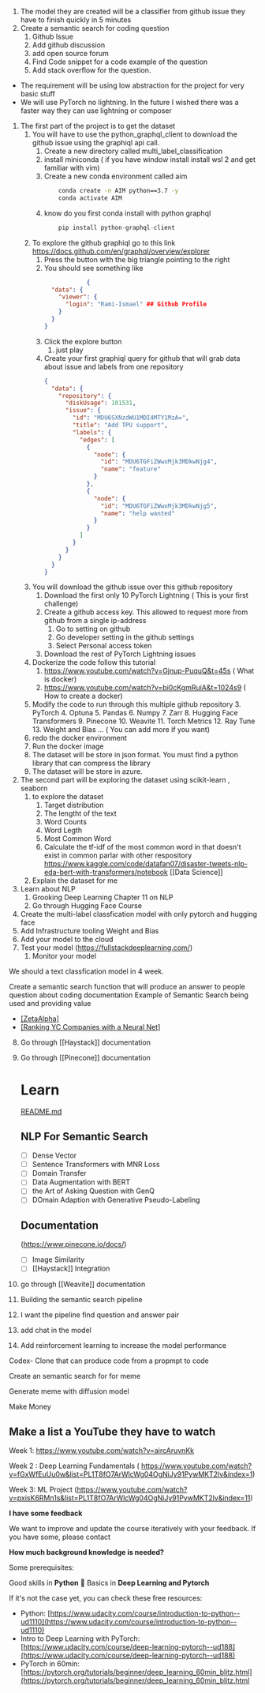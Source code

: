 1. The model they are created will be a classifier from github issue they have to finish quickly in 5 minutes
2. Create a semantic search for coding question
	1. Github Issue
	2. Add github discussion
	3. add open source forum
	4. Find Code snippet for a code example of the question
	5. Add stack overflow for the question.


- The requirement will be using low abstraction for the project for very basic stuff
- We will use PyTorch no lightning. In the future I wished there was a faster way they can use lightning or composer 

1. The first part of the project is to get the dataset
	1. You will have to use the python_graphql_client to download the github issue using the graphiql api call.
		1. Create a new directory called multi_label_classification
		2. install miniconda ( if you have window install install wsl 2 and get familiar with vim)
		3. Create a new conda environment called aim
			```bash
				conda create -n AIM python==3.7 -y
				conda activate AIM
			```
		4.  know do you first conda install with python graphql
			```python
				pip install python-graphql-client
			```
	2. To explore the github graphiql  go to this link https://docs.github.com/en/graphql/overview/explorer
		1. Press the button with the big triangle pointing to the right
		2. You should see something like 
			```json
						{
			  "data": {
				"viewer": {
				  "login": "Rami-Ismael" ## Github Profile
				}
			  }
			}
			```
		3. Click the explore button
			1. just play
		4. Create your first graphiql query for github that will grab data about issue and labels from one repository
			```json
			{
			  "data": {
				"repository": {
				  "diskUsage": 101531,
				  "issue": {
					"id": "MDU6SXNzdWU1MDI4MTY1MzA=",
					"title": "Add TPU support",
					"labels": {
					  "edges": [
						{
						  "node": {
							"id": "MDU6TGFiZWwxMjk3MDkwNjg4",
							"name": "feature"
						  }
						},
						{
						  "node": {
							"id": "MDU6TGFiZWwxMjk3MDkwNjg5",
							"name": "help wanted"
						  }
						}
					  ]
					}
				  }
				}
			  }
			}
			
			```
	1. You will download the github issue over this github repository
		1. Download the first only 10 PyTorch Lightning ( This is your first challenge) 
		2. Create a github access key. This allowed to request more  from github from a single ip-address
			1. Go to setting on github
			2. Go developer setting in the github settings
			3. Select Personal access token
		3. Download the rest of PyTorch Lightning issues
	2. Dockerize the  code follow this tutorial
		1. https://www.youtube.com/watch?v=Gjnup-PuquQ&t=45s ( What is docker)
		2. https://www.youtube.com/watch?v=bi0cKgmRuiA&t=1024s9 ( How to create a docker)
	3. Modify the code to run through this multiple github repository
		3. PyTorch
		4. Optuna
		5. Pandas
		6. Numpy
		7. Zarr
		8. Hugging Face Transformers
		9. Pinecone
		10. Weavite
		11. Torch Metrics
		12. Ray Tune
		13. Weight and Bias 
		... ( You can add more if you want)
	4. redo the docker environment
	5. Run the docker image
	7.  The dataset will be store in json format. You must find a python library that can compress the library
	8.  The dataset will be store in azure.
2. The second part will be exploring the dataset  using scikit-learn , seaborn 
	1. to explore the dataset
		1. Target distribution
		2. The lengtht of the text
		3. Word Counts
		4. Word Legth
		5. Most Common Word
		6. Calculate the tf-idf of the most common word in that doesn't exist in common parlar with other respository
https://www.kaggle.com/code/datafan07/disaster-tweets-nlp-eda-bert-with-transformers/notebook
[[Data Science]]
	2. Explain the dataset for me
3. Learn about NLP
	1. Grooking Deep Learning Chapter 11 on NLP
	2. Go through Hugging Face Course
4. Create the multi-label classfication model with only pytorch and hugging face
5. Add Infrastructure tooling Weight and Bias
6. Add your model to the cloud 
7. Test your model (https://fullstackdeeplearning.com/)
	1. Monitor your model 

We should a text classfication model in 4 week.

Create a semantic search function that will produce an answer to people question about coding documentation
Example of Semantic Search being used and providing value 
- [[ZetaAlpha]](https://www.zeta-alpha.com/)
- [[Ranking YC Companies with a Neural Net]](https://evjang.com/2022/04/02/yc-rank.html)

8. Go through [[Haystack]] documentation
9. Go through [[Pinecone]] documentation
	# Learn 
	[README.md](https://github.com/Rami-Ismael/Toward-Functional-Safety#readme)

	## NLP For Semantic Search
	- [ ] Dense Vector
	- [ ] Sentence Transformers with MNR Loss
	- [ ] Domain Transfer
	- [ ] Data Augmentation with BERT
	- [ ] the Art of Asking Question with GenQ
	- [ ] DOmain Adaption with Generative Pseudo-Labeling

	## Documentation
	(https://www.pinecone.io/docs/)
	- [ ] Image Similarity
	- [ ] [[Haystack]] Integration
10. go through [[Weavite]] documentation
13. Building the semantic search pipeline
14. I want the pipeline find question and answer pair
15. add chat in the model
16. Add reinforcement learning to increase the model performance

Codex- Clone that can produce code from a propmpt to code 


Create an semantic search for for meme

Generate meme with diffusion model

Make Money

## Make a list a YouTube they have to watch
Week 1: https://www.youtube.com/watch?v=aircAruvnKk



Week 2 : Deep Learning Fundamentals ( https://www.youtube.com/watch?v=fGxWfEuUu0w&list=PL1T8fO7ArWlcWg04OgNiJy91PywMKT2lv&index=1)



Week 3: ML Project (https://www.youtube.com/watch?v=pxisK6RMn1s&list=PL1T8fO7ArWlcWg04OgNiJy91PywMKT2lv&index=11)

**I have some feedback**

We want to improve and update the course iteratively with your feedback. If you have some, please contact


**How much background knowledge is needed?**

Some prerequisites:

Good skills in **Python** 🐍
Basics in **Deep Learning and Pytorch**

If it's not the case yet, you can check these free resources:

- Python: [https://www.udacity.com/course/introduction-to-python--ud1110](https://www.udacity.com/course/introduction-to-python--ud1110)
- Intro to Deep Learning with PyTorch: [https://www.udacity.com/course/deep-learning-pytorch--ud188](https://www.udacity.com/course/deep-learning-pytorch--ud188)
- PyTorch in 60min: [https://pytorch.org/tutorials/beginner/deep_learning_60min_blitz.html](https://pytorch.org/tutorials/beginner/deep_learning_60min_blitz.html